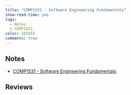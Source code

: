 ```yaml
---
title: "COMP1531 - Software Engineering Fundamentals"
show-read-time: yes
tags:
  - Notes
  - COMP1531
color: 555555
comments: true
---
```



## Notes
-   <a href="https://pepper-field-528.notion.site/COMP1531-Software-Engineering-Fundamentals-d390725be7784c62b3fedaac0160b08e">COMP1531 - Software Engineering Fundamentals</a>

## Reviews